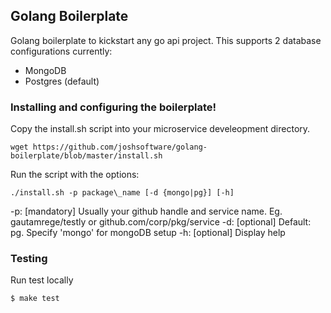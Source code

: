 ## Golang Boilerplate
Golang boilerplate to kickstart any go api project. This supports 2 database configurations currently:

* MongoDB
* Postgres (default)

### Installing and configuring the boilerplate!

Copy the install.sh script into your microservice develeopment directory.

```
wget https://github.com/joshsoftware/golang-boilerplate/blob/master/install.sh
```

Run the script with the options:

```
./install.sh -p package\_name [-d {mongo|pg}] [-h]
```
-p: [mandatory] Usually your github handle and service name. Eg. gautamrege/testly or github.com/corp/pkg/service
-d:  [optional] Default: pg. Specify 'mongo' for mongoDB setup
-h:  [optional] Display help

### Testing

Run test locally
```
$ make test
```
